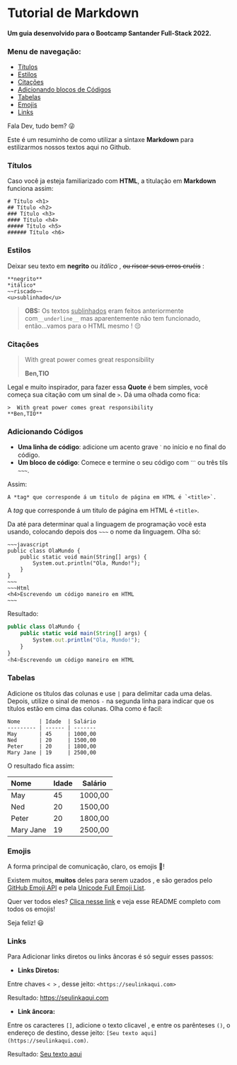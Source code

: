 # Tutorial de Markdown

#### Um guia desenvolvido para o Bootcamp Santander Full-Stack 2022.

<a name="ancora"></a>

### Menu de navegação:

- [Títulos](#titulos)
- [Estilos](#estilos)
- [Citações](#citacoes)
- [Adicionando blocos de Códigos](#codigos)
- [Tabelas](#tabelas)
- [Emojis](#emojis)
- [Links](#links)

Fala Dev, tudo bem? :stuck_out_tongue_winking_eye:

Este é um resuminho de como utilizar a sintaxe **Markdown** para estilizarmos nossos textos aqui no Github.

<a id="titulos"></a>

### Títulos

Caso você ja esteja familiarizado com **HTML**, a titulação em **Markdown** funciona assim:

```
# Título <h1>
## Título <h2>
### Título <h3>
#### Título <h4>
##### Título <h5>
###### Título <h6>
```



<a id="estilos"></a>

### Estilos

Deixar seu texto em **negrito**  ou *itálico* , ~~ou riscar seus erros cruéis~~ : 

```
**negrito** 
*itálico*
~~riscado~~
<u>sublinhado</u>
```

> **OBS:** Os textos <u>sublinhados</u> eram feitos anteriormente com``__underline__`` mas aparentemente não tem funcionado, então...vamos para o HTML mesmo ! :pensive: 



<a id="citacoes"></a>

### Citações

>  With great power comes great responsibility
>
>  **Ben,TIO**

Legal e muito inspirador, para fazer essa **Quote** é bem simples, você começa sua citação com um sinal de  `>`. Dá uma olhada como fica:

```
>  With great power comes great responsibility
**Ben,TIO**
```



<a id="codigos"></a>

### Adicionando Códigos

- **Uma linha de código**: adicione um acento grave `ˋ` no início e no final do código.
- **Um bloco de código**: Comece e termine o seu código com `ˋˋˋ` ou três tils `~~~`. 

Assim:

~~~
A *tag* que corresponde á um titulo de página em HTML é `<title>`.
~~~

A *tag* que corresponde á um titulo de página em HTML é `<title>`.

Da até para determinar qual a linguagem de programação você esta usando, colocando depois dos `~~~` o nome da linguagem. Olha só:

~~~~
~~~javascript
public class OlaMundo {
    public static void main(String[] args) {
        System.out.println("Ola, Mundo!");
    }
}
~~~
~~~Html
<h4>Escrevendo um código maneiro em HTML
~~~

~~~~

Resultado:

~~~javascript
public class OlaMundo {
    public static void main(String[] args) {
        System.out.println("Ola, Mundo!");
    }
}
<h4>Escrevendo um código maneiro em HTML
~~~



<a id="Tabelas"></a>

### Tabelas

Adicione os títulos das colunas e use `|` para delimitar cada uma delas. Depois, utilize o sinal de menos `-` na segunda linha para indicar que os títulos estão em cima das colunas. Olha como é facil:

~~~
Nome      | Idade  | Salário
--------- | ------ | -------
May       | 45     | 1000,00
Ned       | 20     | 1500,00
Peter     | 20     | 1800,00
Mary Jane | 19     | 2500,00
~~~

O resultado fica assim:

| Nome      | Idade | Salário |
| :-------- | ----- | ------- |
| May       | 45    | 1000,00 |
| Ned       | 20    | 1500,00 |
| Peter     | 20    | 1800,00 |
| Mary Jane | 19    | 2500,00 |



<a id="emojis"></a>

### Emojis

A  forma principal de comunicação, claro, os emojis :rofl:!

Existem muitos, **muitos** deles para serem uzados , e são gerados pelo  [GitHub Emoji API](https://api.github.com/emojis) e pela  [Unicode Full Emoji List](https://unicode.org/emoji/charts/full-emoji-list.html).

Quer ver todos eles? [Clica nesse link](https://github.com/ikatyang/emoji-cheat-sheet/blob/master/README.md#writing) e veja esse README completo com todos os emojis! 

Seja feliz! :smiley:



<a id="links"></a>

### Links

Para Adicionar links diretos  ou links âncoras é só seguir esses passos:

* **Links  Diretos:**

Entre chaves `< >` , desse jeito: `<https://seulinkaqui.com>`

Resultado: <https://seulinkaqui.com>

* **Link âncora:**

Entre os caracteres `[]`, adicione o texto clicavel , e entre os parênteses ``()``, o endereço de destino, desse jeito: `[Seu texto aqui](https://seulinkaqui.com)`.

Resultado: [Seu texto aqui](https://seulinkaqui.com)